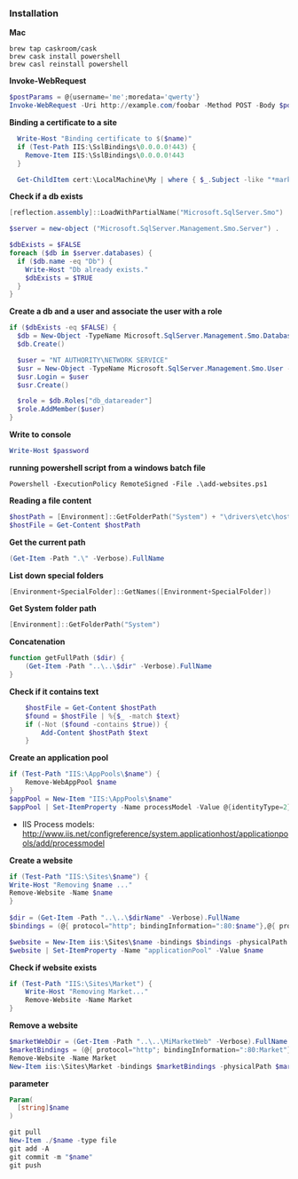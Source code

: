 ### Installation

**Mac**

    brew tap caskroom/cask
    brew cask install powershell
    brew casl reinstall powershell

**Invoke-WebRequest**

```powershell
$postParams = @{username='me';moredata='qwerty'}
Invoke-WebRequest -Uri http://example.com/foobar -Method POST -Body $postParams
```

**Binding a certificate to a site**

```powershell
  Write-Host "Binding certificate to $($name)"
  if (Test-Path IIS:\SslBindings\0.0.0.0!443) {
    Remove-Item IIS:\SslBindings\0.0.0.0!443
  }

  Get-ChildItem cert:\LocalMachine\My | where { $_.Subject -like "*market.*" } | select -First 1 | New-Item IIS:\SslBindings\0.0.0.0!443
```

**Check if a db exists**

```powershell
[reflection.assembly]::LoadWithPartialName("Microsoft.SqlServer.Smo")

$server = new-object ("Microsoft.SqlServer.Management.Smo.Server") .

$dbExists = $FALSE
foreach ($db in $server.databases) {
  if ($db.name -eq "Db") {
    Write-Host "Db already exists."
    $dbExists = $TRUE
  }
}

```

**Create a db and a user and associate the user with a role**
```powershell
if ($dbExists -eq $FALSE) {
  $db = New-Object -TypeName Microsoft.SqlServer.Management.Smo.Database -argumentlist $server, "Db"
  $db.Create()

  $user = "NT AUTHORITY\NETWORK SERVICE"
  $usr = New-Object -TypeName Microsoft.SqlServer.Management.Smo.User -argumentlist $db, $user
  $usr.Login = $user
  $usr.Create()

  $role = $db.Roles["db_datareader"]
  $role.AddMember($user)
}

```

**Write to console**
```powershell
Write-Host $password
```


**running powershell script from a windows batch file**
```
Powershell -ExecutionPolicy RemoteSigned -File .\add-websites.ps1
```

**Reading a file content**
```powershell
$hostPath = [Environment]::GetFolderPath("System") + "\drivers\etc\hosts"
$hostFile = Get-Content $hostPath
```

**Get the current path**
```powershell
(Get-Item -Path ".\" -Verbose).FullName
```

**List down special folders**
```powershell
[Environment+SpecialFolder]::GetNames([Environment+SpecialFolder])
```

**Get System folder path**
```powershell
[Environment]::GetFolderPath("System")
```

**Concatenation**
```powershell
function getFullPath ($dir) {
	(Get-Item -Path "..\..\$dir" -Verbose).FullName
}
```

**Check if it contains text**

```powershell
    $hostFile = Get-Content $hostPath
    $found = $hostFile | %{$_ -match $text}
    if (-Not ($found -contains $true)) {
        Add-Content $hostPath $text
    }
```

**Create an application pool**
```powershell
if (Test-Path "IIS:\AppPools\$name") {
    Remove-WebAppPool $name
}
$appPool = New-Item "IIS:\AppPools\$name"
$appPool | Set-ItemProperty -Name processModel -Value @{identityType=2}
```

* IIS Process models: http://www.iis.net/configreference/system.applicationhost/applicationpools/add/processmodel

**Create a website**
```powershell
if (Test-Path "IIS:\Sites\$name") {
Write-Host "Removing $name ..."
Remove-Website -Name $name
}
 
$dir = (Get-Item -Path "..\..\$dirName" -Verbose).FullName
$bindings = (@{ protocol="http"; bindingInformation=":80:$name"},@{ protocol="https"; bindingInformation=":443:$name"})

$website = New-Item iis:\Sites\$name -bindings $bindings -physicalPath $dir
$website | Set-ItemProperty -Name "applicationPool" -Value $name
```

**Check if website exists**
```powershell
if (Test-Path "IIS:\Sites\Market") {
	Write-Host "Removing Market..."
	Remove-Website -Name Market
}
```

**Remove a website**
```powershell
$marketWebDir = (Get-Item -Path "..\..\MiMarketWeb" -Verbose).FullName
$marketBindings = (@{ protocol="http"; bindingInformation=":80:Market"},@{ protocol="https"; bindingInformation=":443:Market"})
Remove-Website -Name Market
New-Item iis:\Sites\Market -bindings $marketBindings -physicalPath $marketWebDir
```

**parameter**

```powershell
Param(
  [string]$name
)

git pull
New-Item ./$name -type file
git add -A
git commit -m "$name"
git push
```
